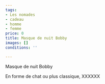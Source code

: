 ```yaml
---
tags:
- Les nomades
- cadeau
- homme
- femme
price: 0
title: Masque de nuit Bobby
images: []
conditions: ''

---
```

Masque de nuit Bobby

En forme de chat ou plus classique, XXXXXX